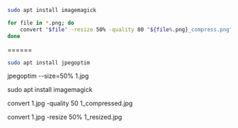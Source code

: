 ```bash
sudo apt install imagemagick
```

```bash
for file in *.png; do
    convert "$file" -resize 50% -quality 80 "${file%.png}_compress.png"
done
```

======



```bash
sudo apt install jpegoptim 
```


jpegoptim --size=50% 1.jpg


sudo apt install imagemagick 

convert 1.jpg -quality 50 1_compressed.jpg

convert 1.jpg -resize 50% 1_resized.jpg


